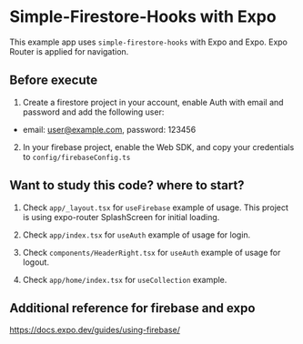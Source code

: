 # Simple-Firestore-Hooks with Expo

This example app uses `simple-firestore-hooks` with Expo and Expo. Expo Router is applied for navigation.

## Before execute

1. Create a firestore project in your account, enable Auth with email and password and add the following user:

- email: user@example.com, password: 123456

2. In your firebase project, enable the Web SDK, and copy your credentials to `config/firebaseConfig.ts`

## Want to study this code? where to start?

1. Check `app/_layout.tsx` for `useFirebase` example of usage. This project is using expo-router SplashScreen for initial loading.

2. Check `app/index.tsx` for `useAuth` example of usage for login.

3. Check `components/HeaderRight.tsx` for `useAuth` example of usage for logout.

4. Check `app/home/index.tsx` for `useCollection` example.

## Additional reference for firebase and expo

https://docs.expo.dev/guides/using-firebase/
